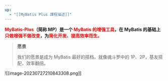 ```yaml
---
up:
  - "[[MyBatis Plus 課程描述]]"
---
```

**<font style="color:red">MyBatis-Plus</font>（简称 MP）是一个 <font style="color:red">MyBatis 的增强工具</font>，在 MyBatis 的基础上<font style="color:red">只做增强不做改变</font>，为<font style="color:red">简化开发、提高效率而生。</font>**

> **愿景**
>
> 我们的愿景是成为 MyBatis 最好的搭档，就像魂斗罗中的 1P、2P，基友搭配，效率翻倍。

![[image-20230727210843308.png]]